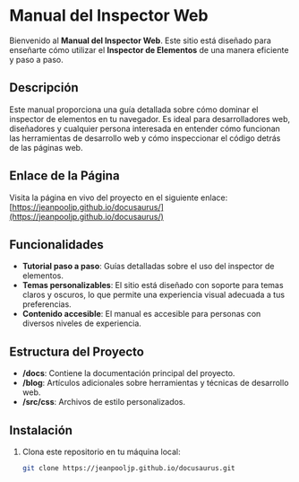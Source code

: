 # Manual del Inspector Web

Bienvenido al **Manual del Inspector Web**. Este sitio está diseñado para enseñarte cómo utilizar el **Inspector de Elementos** de una manera eficiente y paso a paso.

## Descripción

Este manual proporciona una guía detallada sobre cómo dominar el inspector de elementos en tu navegador. Es ideal para desarrolladores web, diseñadores y cualquier persona interesada en entender cómo funcionan las herramientas de desarrollo web y cómo inspeccionar el código detrás de las páginas web.

## Enlace de la Página

Visita la página en vivo del proyecto en el siguiente enlace:  
[https://jeanpooljp.github.io/docusaurus/](https://jeanpooljp.github.io/docusaurus/)

## Funcionalidades

- **Tutorial paso a paso**: Guías detalladas sobre el uso del inspector de elementos.
- **Temas personalizables**: El sitio está diseñado con soporte para temas claros y oscuros, lo que permite una experiencia visual adecuada a tus preferencias.
- **Contenido accesible**: El manual es accesible para personas con diversos niveles de experiencia.

## Estructura del Proyecto

- **/docs**: Contiene la documentación principal del proyecto.
- **/blog**: Artículos adicionales sobre herramientas y técnicas de desarrollo web.
- **/src/css**: Archivos de estilo personalizados.

## Instalación

1. Clona este repositorio en tu máquina local:

   ```bash
   git clone https://jeanpooljp.github.io/docusaurus.git
